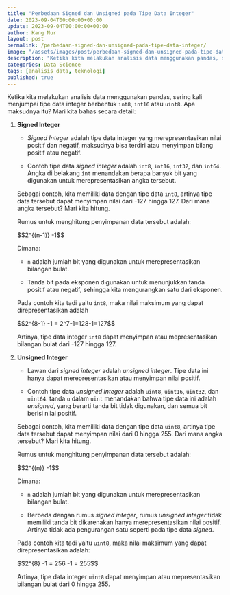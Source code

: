 ```yaml
---
title: "Perbedaan Signed dan Unsigned pada Tipe Data Integer"
date: 2023-09-04T00:00:00+00:00
update: 2023-09-04T00:00:00+00:00
author: Kang Nur
layout: post
permalink: /perbedaan-signed-dan-unsigned-pada-tipe-data-integer/
image: "/assets/images/post/perbedaan-signed-dan-unsigned-pada-tipe-data-integer/gambar0.png"
description: "Ketika kita melakukan analisis data menggunakan pandas, sering kali menjumpai tipe data integer berbentuk int8, int16 atau uint8"
categories: Data Science
tags: [analisis data, teknologi]
published: true
---
```

<p>Ketika kita melakukan analisis data menggunakan pandas, sering kali menjumpai tipe data integer berbentuk <code>int8</code>, <code>int16</code> atau <code>uint8</code>. Apa maksudnya itu? Mari kita bahas secara detail:</p>
<ol>
<li><p><strong>Signed Integer</strong></p>
<ul>
<li><p><em>Signed Integer</em> adalah tipe data integer yang merepresentasikan nilai positif dan negatif, maksudnya bisa terdiri atau menyimpan bilang positif atau negatif.</p>
</li>
<li><p>Contoh tipe data <em>signed integer</em> adalah <code>int8</code>, <code>int16</code>, <code>int32</code>, dan <code>int64</code>. Angka di belakang <code>int</code> menandakan berapa banyak bit yang digunakan untuk merepresentasikan angka tersebut.</p>
</li>
</ul>
</li>
<p>  Sebagai contoh, kita memiliki data dengan tipe data <code>int8</code>, artinya tipe data tersebut dapat menyimpan nilai dari -127 hingga 127. Dari mana angka tersebut? Mari kita hitung.</p>
<p>  Rumus untuk menghitung penyimpanan data tersebut adalah:</p>
<div class="formula-container">
  <span class="formula">$$2^{(n-1)} -1$$</span>
</div>
<p>  Dimana:</p>
<ul>
<li><p><code>n</code> adalah jumlah bit yang digunakan untuk merepresentasikan bilangan bulat.</p>
</li>
<li><p>Tanda bit pada eksponen digunakan untuk menunjukkan tanda positif atau negatif, sehingga kita mengurangkan satu dari eksponen.</p>
</li>
</ul>
<p>  Pada contoh kita tadi yaitu <code>int8</code>, maka nilai maksimum yang dapat direpresentasikan adalah</p>
<div class="formula-container">
  <span class="formula">$$2^{8-1} -1 = 2^7-1=128-1=127$$</span>
</div>
<p>  Artinya, tipe data integer <code>int8</code> dapat menyimpan atau mepresentasikan bilangan bulat dari -127 hingga 127.</p>
</ol>
<ol start="2">
<li><p><strong>Unsigned Integer</strong></p>
<ul>
<li><p>Lawan dari <em>signed integer</em> adalah <em>unsigned integer</em>. Tipe data ini hanya dapat merepresentasikan atau menyimpan nilai positif.</p>
</li>
<li><p>Contoh tipe data <em>unsigned integer</em> adalah <code>uint8</code>, <code>uint16</code>, <code>uint32</code>, dan <code>uint64</code>. tanda <code>u</code> dalam <code>uint</code> menandakan bahwa tipe data ini adalah <em>unsigned</em>, yang berarti tanda bit tidak digunakan, dan semua bit berisi nilai positif.</p>
</li>
</ul>
</li>
<p>  Sebagai contoh, kita memiliki data dengan tipe data <code>uint8</code>, artinya tipe data tersebut dapat menyimpan nilai dari 0 hingga 255. Dari mana angka tersebut? Mari kita hitung.</p>
<p>Rumus untuk menghitung penyimpanan data tersebut adalah:</p>
<div class="formula-container">
  <span class="formula">$$2^{(n)} -1$$</span>
</div>
<p>Dimana:</p>
<ul>
<li><p><code>n</code> adalah jumlah bit yang digunakan untuk merepresentasikan bilangan bulat.</p>
</li>
<li><p>Berbeda dengan rumus <em>signed integer</em>, rumus <em>unsigned integer</em> tidak memiliki tanda bit dikarenakan hanya merepresentasikan nilai positif. Artinya tidak ada pengurangan satu seperti pada tipe data <em>signed</em>.</p>
</li>
</ul>
<p>  Pada contoh kita tadi yaitu <code>uint8</code>, maka nilai maksimum yang dapat direpresentasikan adalah:</p>
<div class="formula-container">
  <span class="formula">$$2^{8} -1 = 256 -1 = 255$$</span>
</div>
<p>Artinya, tipe data integer <code>uint8</code> dapat menyimpan atau mepresentasikan bilangan bulat dari 0 hingga 255.</p>
</ol>

